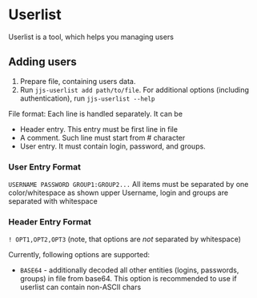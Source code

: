 # Userlist
Userlist is a tool, which helps you managing users
## Adding users
1. Prepare file, containing users data.
2. Run `jjs-userlist add path/to/file`. For additional options (including authentication), run `jjs-userlist --help`

File format:
Each line is handled separately. It can be
- Header entry. This entry must be first line in file
- A comment. Such line must start from # character
- User entry. It must contain login, password, and groups.
### User Entry Format
`USERNAME PASSWORD GROUP1:GROUP2...`
All items must be  separated by one color/whitespace as shown upper
Username, login and groups are separated with whitespace
### Header Entry Format
`! OPT1,OPT2,OPT3` (note, that options are _not_ separated by whitespace)

Currently, following options are supported:
 - `BASE64` - additionally decoded all other entities (logins, passwords, groups) in file from base64.
 This option is recommended to use if userlist can contain non-ASCII chars